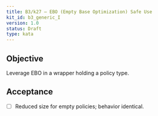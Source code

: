 ```yaml
---
title: B3/k27 — EBO (Empty Base Optimization) Safe Use
kit_id: b3_generic_I
version: 1.0
status: Draft
type: kata
---
```

## Objective
Leverage EBO in a wrapper holding a policy type.
## Acceptance
- [ ] Reduced size for empty policies; behavior identical.